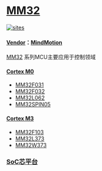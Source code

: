 ﻿# [MM32](https://github.com/SoCXin/MM32)

[![sites](http://182.61.61.133/link/resources/SoC.png)](http://www.SoC.Xin)

#### [Vendor](https://github.com/SoCXin/Vendor)：[MindMotion](http://www.mindmotion.com.cn/)

[MM32](https://github.com/SoCXin/MM32) 系列MCU主要应用于控制领域

#### [Cortex M0](https://github.com/SoCXin/CM0)

* [MM32F031](https://github.com/SoCXin/MM32F031)
* [MM32F032](https://github.com/SoCXin/MM32F032)
* [MM32L062](https://github.com/SoCXin/MM32L062)
* [MM32SPIN05](https://github.com/SoCXin/MM32SPIN05)

#### [Cortex M3](https://github.com/SoCXin/CM3)

* [MM32F103](https://github.com/SoCXin/MM32F103)
* [MM32L373](https://github.com/SoCXin/MM32L373)
* [MM32W373](https://github.com/SoCXin/MM32W373)

###  [SoC芯平台](http://www.SoC.Xin)

